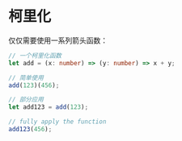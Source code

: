 # 柯里化

仅仅需要使用一系列箭头函数：

```ts
// 一个柯里化函数
let add = (x: number) => (y: number) => x + y;

// 简单使用
add(123)(456);

// 部分应用
let add123 = add(123);

// fully apply the function
add123(456);
```

